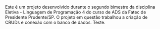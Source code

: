 Este é um projeto desenvolvido durante o segundo bimestre da disciplina Eletiva - Linguagem de Programação 4 do curso de ADS da Fatec de Presidente Prudente/SP.
O projeto em questão trabalhou a criação de CRUDs e conexão com o banco de dados.
Teste.